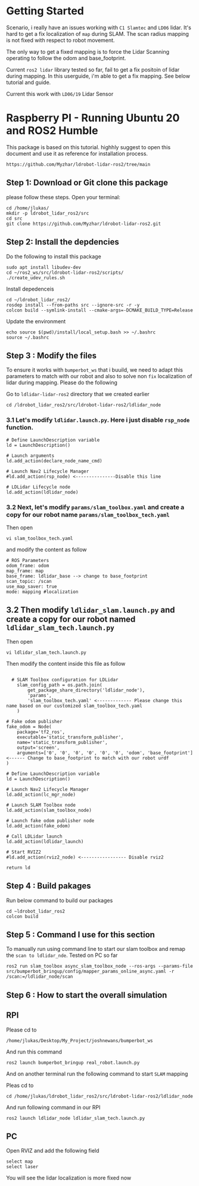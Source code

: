 # Getting Started

Scenario, i really have an issues working with `C1 Slamtec` and `LD06` lidar. It's hard to get a fix localization of `map` during 
SLAM. The scan radius mapping is not fixed with respect to robot movement. 

The only way to get a fixed mapping is to force the Lidar Scanning operating to follow the odom and base_footprint.

Current `ros2 lidar` library tested so far, fail to get a fix positoin of lidar during mapping. In this userguide, i'm able to get 
a fix mapping. See below tutorial and guide.

Current this work with `LD06/19` Lidar Sensor

# Raspberry PI - Running Ubuntu 20 and ROS2 Humble

This package is based on this tutorial. highhly suggest to open this document 
and use it as reference for installation process.

```
https://github.com/Myzhar/ldrobot-lidar-ros2/tree/main
```

## Step 1: Download or Git clone this package

please follow these steps. Open your terminal:

```
cd /home/jlukas/
mkdir -p ldrobot_lidar_ros2/src
cd src
git clone https://github.com/Myzhar/ldrobot-lidar-ros2.git
```


## Step 2: Install the depdencies

Do the following to install this package

```
sudo apt install libudev-dev
cd ~/ros2_ws/src/ldrobot-lidar-ros2/scripts/
./create_udev_rules.sh
```

Install depedenceis
```
cd ~/ldrobot_lidar_ros2/
rosdep install --from-paths src --ignore-src -r -y
colcon build --symlink-install --cmake-args=-DCMAKE_BUILD_TYPE=Release
```

Update the environment
```
echo source $(pwd)/install/local_setup.bash >> ~/.bashrc
source ~/.bashrc
```

## Step 3 : Modify the files

To ensure it works with `bumperbot_ws` that i buuild, we need to adapt this parameters to match with our robot and also to solve non `fix` localization of lidar during mapping.
Please do the following

Go to `ldlidar-lidar-ros2` directory that we created earlier
```
cd /ldrobot_lidar_ros2/src/ldrobot-lidar-ros2/ldlidar_node
```

### 3.1 Let's modify `ldlidar.launch.py`. Here i just disable `rsp_node` function.
```
# Define LaunchDescription variable
ld = LaunchDescription()

# Launch arguments
ld.add_action(declare_node_name_cmd)

# Launch Nav2 Lifecycle Manager
#ld.add_action(rsp_node) <---------------Disable this line

# LDLidar Lifecycle node
ld.add_action(ldlidar_node)

```

### 3.2 Next, let's modify `params/slam_toolbox.yaml` and create a copy for our robot name `params/slam_toolbox_tech.yaml`

Then open 
```
vi slam_toolbox_tech.yaml
```

and modify the content as follow
```
# ROS Parameters
odom_frame: odom
map_frame: map
base_frame: ldlidar_base --> change to base_footprint
scan_topic: /scan
use_map_saver: true
mode: mapping #localization
```

## 3.2 Then modify `ldlidar_slam.launch.py` and create a copy for our robot named `ldlidar_slam_tech.launch.py`

Then open
```
vi ldlidar_slam_tech.launch.py
```

Then modify the content inside this file as follow
```

  # SLAM Toolbox configuration for LDLidar
    slam_config_path = os.path.join(
        get_package_share_directory('ldlidar_node'),
        'params',
        'slam_toolbox_tech.yaml' <------------- Please change this name based on our customized slam_toolbox_tech.yaml
    )

# Fake odom publisher
fake_odom = Node(
    package='tf2_ros',
    executable='static_transform_publisher',
    name='static_transform_publisher',
    output='screen',
    arguments=['0', '0', '0', '0', '0', '0', 'odom', 'base_footprint'] <------ Change to base_footprint to match with our robot urdf
)

# Define LaunchDescription variable
ld = LaunchDescription()

# Launch Nav2 Lifecycle Manager
ld.add_action(lc_mgr_node)

# Launch SLAM Toolbox node
ld.add_action(slam_toolbox_node)

# Launch fake odom publisher node
ld.add_action(fake_odom)

# Call LDLidar launch
ld.add_action(ldlidar_launch)

# Start RVIZ2
#ld.add_action(rviz2_node) <----------------- Disable rviz2

return ld
```

## Step 4 : Build pakages

Run below command to build our packages
```
cd ~ldrobot_lidar_ros2
colcon build
```


## Step 5 : Command I use for this section

To manually run using command line to start our slam toolbox and remap the `scan to ldlidar_nde`.
Tested on PC so far

````
ros2 run slam_toolbox async_slam_toolbox_node --ros-args --params-file src/bumperbot_bringup/config/mapper_params_online_async.yaml -r /scan:=/ldlidar_node/scan
````

## Step 6 : How to start the overall simulation

## RPI 

Please cd to 
```
/home/jlukas/Desktop/My_Project/joshnewans/bumperbot_ws
```

And run this command
```
ros2 launch bumperbot_bringup real_robot.launch.py 
```

And on another terminal run the following command to start `SLAM` mapping

Pleas cd to
```
cd /home/jlukas/ldrobot_lidar_ros2/src/ldrobot-lidar-ros2/ldlidar_node
```

And run following command in our RPI
```
ros2 launch ldlidar_node ldlidar_slam_tech.launch.py 
```

## PC

Open RVIZ and add the following field
```
select map
select laser
```

You will see the lidar localization is more fixed now 
